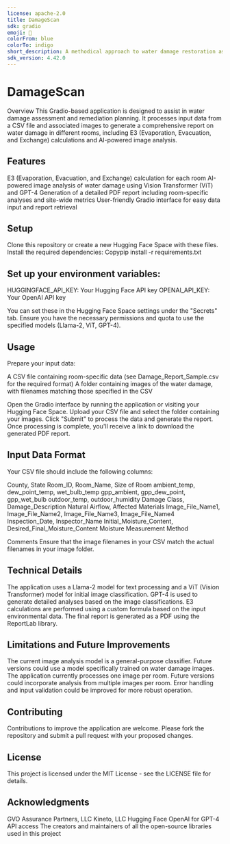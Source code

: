 ```yaml
---
license: apache-2.0
title: DamageScan
sdk: gradio
emoji: 🚀
colorFrom: blue
colorTo: indigo
short_description: A methodical approach to water damage restoration assessm
sdk_version: 4.42.0
---
```


# DamageScan
Overview
This Gradio-based application is designed to assist in water damage assessment and remediation planning. It processes input data from a CSV file and associated images to generate a comprehensive report on water damage in different rooms, including E3 (Evaporation, Evacuation, and Exchange) calculations and AI-powered image analysis.

## Features

E3 (Evaporation, Evacuation, and Exchange) calculation for each room
AI-powered image analysis of water damage using Vision Transformer (ViT) and GPT-4
Generation of a detailed PDF report including room-specific analyses and site-wide metrics
User-friendly Gradio interface for easy data input and report retrieval

## Setup

Clone this repository or create a new Hugging Face Space with these files.
Install the required dependencies:
Copypip install -r requirements.txt

## Set up your environment variables:

HUGGINGFACE_API_KEY: Your Hugging Face API key
OPENAI_API_KEY: Your OpenAI API key

You can set these in the Hugging Face Space settings under the "Secrets" tab.
Ensure you have the necessary permissions and quota to use the specified models (Llama-2, ViT, GPT-4).

## Usage

Prepare your input data:

A CSV file containing room-specific data (see Damage_Report_Sample.csv for the required format)
A folder containing images of the water damage, with filenames matching those specified in the CSV


Open the Gradio interface by running the application or visiting your Hugging Face Space.
Upload your CSV file and select the folder containing your images.
Click "Submit" to process the data and generate the report.
Once processing is complete, you'll receive a link to download the generated PDF report.

## Input Data Format
Your CSV file should include the following columns:

County, State
Room_ID, Room_Name, Size of Room
ambient_temp, dew_point_temp, wet_bulb_temp
gpp_ambient, gpp_dew_point, gpp_wet_bulb
outdoor_temp, outdoor_humidity
Damage Class, Damage_Description
Natural Airflow, Affected Materials
Image_File_Name1, Image_File_Name2, Image_File_Name3, Image_File_Name4
Inspection_Date, Inspector_Name
Initial_Moisture_Content, Desired_Final_Moisture_Content
Moisture Measurement Method

Comments
Ensure that the image filenames in your CSV match the actual filenames in your image folder.

## Technical Details

The application uses a Llama-2 model for text processing and a ViT (Vision Transformer) model for initial image classification.
GPT-4 is used to generate detailed analyses based on the image classifications.
E3 calculations are performed using a custom formula based on the input environmental data.
The final report is generated as a PDF using the ReportLab library.

## Limitations and Future Improvements

The current image analysis model is a general-purpose classifier. Future versions could use a model specifically trained on water damage images.
The application currently processes one image per room. Future versions could incorporate analysis from multiple images per room.
Error handling and input validation could be improved for more robust operation.

## Contributing
Contributions to improve the application are welcome. Please fork the repository and submit a pull request with your proposed changes.

## License
This project is licensed under the MIT License - see the LICENSE file for details.

## Acknowledgments
GVO Assurance Partners, LLC
Kineto, LLC
Hugging Face
OpenAI for GPT-4 API access
The creators and maintainers of all the open-source libraries used in this project
